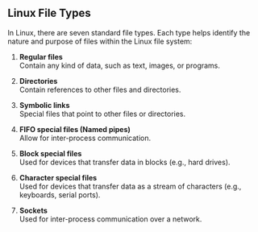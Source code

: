 ## Linux File Types

In Linux, there are seven standard file types. Each type helps identify the nature and purpose of files within the Linux file system:

1. **Regular files**  
    Contain any kind of data, such as text, images, or programs.

2. **Directories**  
    Contain references to other files and directories.

3. **Symbolic links**  
    Special files that point to other files or directories.

4. **FIFO special files (Named pipes)**  
    Allow for inter-process communication.

5. **Block special files**  
    Used for devices that transfer data in blocks (e.g., hard drives).

6. **Character special files**  
    Used for devices that transfer data as a stream of characters (e.g., keyboards, serial ports).

7. **Sockets**  
    Used for inter-process communication over a network.